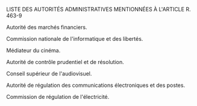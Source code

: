 LISTE DES AUTORITÉS ADMINISTRATIVES MENTIONNÉES À L'ARTICLE R. 463-9

Autorité des marchés financiers.

Commission nationale de l'informatique et des libertés.

Médiateur du cinéma.

Autorité de contrôle prudentiel et de résolution.

Conseil supérieur de l'audiovisuel.

Autorité de régulation des communications électroniques et des postes.

Commission de régulation de l'électricité.
